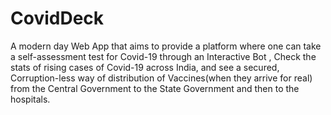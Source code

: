 # CovidDeck

A modern day Web App that aims to provide a platform where one can take a self-assessment test for Covid-19 through an Interactive Bot , Check the stats of rising cases of Covid-19 across India, and see a secured, Corruption-less way of distribution of Vaccines(when they arrive for real) from the Central Government to the State Government and then to the hospitals.

